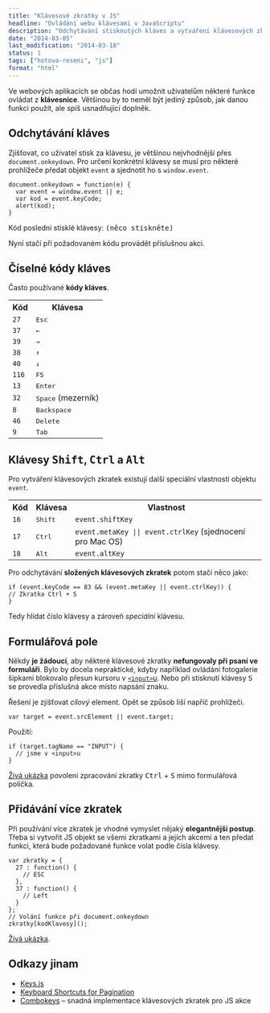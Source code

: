 ```yaml
---
title: "Klávesové zkratky v JS"
headline: "Ovládání webu klávesami v JavaScriptu"
description: "Odchytávání stisknutých kláves a vytváření klávesových zkratek v JavaScriptu."
date: "2014-03-05"
last_modification: "2014-03-18"
status: 1
tags: ["hotova-reseni", "js"]
format: "html"
---
```


<p>Ve webových aplikacích se občas hodí umožnit uživatelům některé funkce ovládat z <b>klávesnice</b>. Většinou by to neměl být jediný způsob, jak danou funkci použít, ale spíš usnadňující doplněk.</p>

<h2 id="odchytavani">Odchytávání kláves</h2>

<p>Zjišťovat, co uživatel stisk za klávesu, je většinou nejvhodnější přes <code>document.onkeydown</code>. Pro určení konkrétní klávesy se musí pro některé prohlížeče předat objekt <code>event</code> a sjednotit ho s <code>window.event</code>.</p>

<pre><code>document.onkeydown = function(e) {
  var event = window.event || e;
  var kod = event.keyCode;
  alert(kod);
}</code></pre>

<div class="live nosource">
  <p>Kód poslední stisklé klávesy: <tt>(něco stiskněte)</tt></p>
<script>
  document.onkeydown = function(e) {
  var event = window.event || e;
  var kod = event.keyCode;
  document.getElementsByTagName("tt")[0].innerHTML = (kod);
}
</script>
</div>

<p>Nyní stačí při požadovaném kódu provádět příslušnou akci.</p>

<h2 id="kody-klaves">Číselné kódy kláves</h2>

<p>Často používané <b>kódy kláves</b>.</p>

<table>
  <tr>
    <th>Kód</th>
    <th>Klávesa</th>
  </tr>
  <tr>
    <td><code>27</code></td>
    <td><kbd>Esc</kbd></td>
  </tr>
  <tr>
    <td><code>37</code></td>
    <td><kbd>←</kbd></td>
  </tr>
  <tr>
    <td><code>39</code></td>
    <td><kbd>→</kbd></td>
  </tr>
  <tr>
    <td><code>38</code></td>
    <td><kbd>↑</kbd></td>
  </tr>
  <tr>
    <td><code>40</code></td>
    <td><kbd>↓</kbd></td>
  </tr>
  <tr>
    <td><code>116</code></td>
    <td><kbd>F5</kbd></td>
  </tr>
  <tr>
    <td><code>13</code></td>
    <td><kbd>Enter</kbd></td>
  </tr>
  <tr>
    <td><code>32</code></td>
    <td><kbd>Space</kbd> (mezerník)</td>
  </tr>
  <tr>
    <td><code>8</code></td>
    <td><kbd>Backspace</kbd></td>
  </tr>
  <tr>
    <td><code>46</code></td>
    <td><kbd>Delete</kbd></td>
  </tr> 
  <tr>
    <td><code>9</code></td>
    <td><kbd>Tab</kbd></td>
  </tr>   
</table>

<h2 id="shift-ctrl">Klávesy <kbd>Shift</kbd>, <kbd>Ctrl</kbd> a <kbd>Alt</kbd></h2>

<p>Pro vytváření klávesových zkratek existují další speciální vlastnosti objektu <code>event</code>.</p>

<table>
  <tr>
    <th>Kód</th>
    <th>Klávesa</th>
    <th>Vlastnost</th>
  </tr>
  <tr>
    <td><code>16</code></td>
    <td><kbd>Shift</kbd></td>
    <td><code>event.shiftKey</code></td>
  </tr>
  <tr>
    <td><code>17</code></td>
    <td><kbd>Ctrl</kbd></td>
    <td><code>event.metaKey || event.ctrlKey</code> (sjednocení pro Mac OS)</td>
  </tr>
  <tr>
    <td><code>18</code></td>
    <td><kbd>Alt</kbd></td>
    <td><code>event.altKey</code></td>
  </tr>
</table>

<p>Pro odchytávání <b>složených klávesových zkratek</b> potom stačí něco jako:</p>

<pre><code>if (event.keyCode == 83 &amp;&amp; (event.metaKey || event.ctrlKey)) {
// Zkratka Ctrl + S
}</code></pre>

<p>Tedy hlídat číslo klávesy a zároveň <i>speciální</i> klávesu.</p>

<h2 id="formulare">Formulářová pole</h2>

<p>Někdy <b>je žádoucí</b>, aby některé klávesové zkratky <b>nefungovaly při psaní ve formuláři</b>. Bylo by docela nepraktické, kdyby například ovládání fotogalerie šipkami blokovalo přesun kursoru v <a href="/input"><code>&lt;input></code>u</a>. Nebo při stisknutí klávesy <kbd>S</kbd> se provedla příslušná akce místo napsání znaku.</p>

<p>Řešení je zjišťovat <i>cílový</i> element. Opět se způsob liší napříč prohlížeči.</p>

<pre><code>var target = event.srcElement || event.target;</code></pre>

<p>Použití:</p>

<pre><code>if (target.tagName == "INPUT") {
  // jsme v &lt;input>u
}</code></pre>

<p><a href="https://kod.djpw.cz/rkcb">Živá ukázka</a> povolení zpracování zkratky <kbd>Ctrl</kbd> + <kbd>S</kbd> mimo formulářová políčka.</p>

<h2 id="vice-zkratek">Přidávání více zkratek</h2>
<p>Při používání více zkratek je vhodné vymyslet nějaký <b>elegantnější postup</b>. Třeba si vytvořit JS objekt se všemi zkratkami a jejich akcemi a ten předat funkci, která bude požadované funkce volat podle čísla klávesy.</p>

<pre><code>var zkratky = {
  27 : function() {
    // ESC
  },
  37 : function() {
    // Left
  }
};
// Volání funkce při document.onkeydown
zkratky[kodKlavesy]();</code></pre>

<p><a href="https://kod.djpw.cz/clcb">Živá ukázka</a>.</p>

<h2 id="odkazy">Odkazy jinam</h2>

<ul>
  <li><a href="http://bitwalker.github.io/keys.js/">Keys.js</a></li>
  <li><a href="http://osvaldas.info/keyboard-shortcuts-for-pagination">Keyboard Shortcuts for Pagination</a></li>
  
  <li><a href="https://github.com/mightyiam/combokeys">Combokeys</a> – snadná implementace klávesových zkratek pro JS akce</li>
</ul>